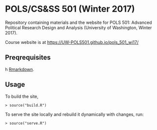 # POLS/CS&SS 501 (Winter 2017)

Repository containing materials and the website for POLS 501: Advanced Political Research Design and Analysis (University of Washington, Winter 2017).

Course website is at https://UW-POLS501.github.io/pols_501_wi17/

## Preqrequisites
h [Rmarkdown](http://rmarkdown.rstudio.com/rmarkdown_websites.html#overview).

## Usage

To build the site,
```rconsole
> source("build.R")
```

To serve the site locally and rebuild it dynamically with changes, run:
```rconsole
> source("serve.R")
```

